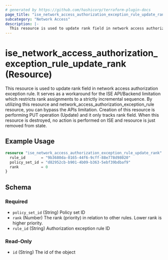 ```yaml
---
# generated by https://github.com/hashicorp/terraform-plugin-docs
page_title: "ise_network_access_authorization_exception_rule_update_rank Resource - terraform-provider-ise"
subcategory: "Network Access"
description: |-
  This resource is used to update rank field in network access authorization exception rule. It serves as a workaround for the ISE API/Backend limitation which restricts rank assignments to a strictly incremental sequence. By utilizing this resource and network_access_authorization_exception_rule resource, you can bypass the APIs limitation. Creation of this resource is performing PUT operation (Update) and it only tracks rank field. When this resource is destroyed, no action is performed on ISE and resource is just removed from state.
---
```


# ise_network_access_authorization_exception_rule_update_rank (Resource)

This resource is used to update rank field in network access authorization exception rule. It serves as a workaround for the ISE API/Backend limitation which restricts rank assignments to a strictly incremental sequence. By utilizing this resource and network_access_authorization_exception_rule resource, you can bypass the APIs limitation. Creation of this resource is performing PUT operation (Update) and it only tracks rank field. When this resource is destroyed, no action is performed on ISE and resource is just removed from state.

## Example Usage

```terraform
resource "ise_network_access_authorization_exception_rule_update_rank" "example" {
  rule_id       = "9b3680da-0165-44f6-9cff-88e778d98020"
  policy_set_id = "d82952cb-b901-4b09-b363-5ebf39bdbaf9"
  rank          = 0
}
```

<!-- schema generated by tfplugindocs -->
## Schema

### Required

- `policy_set_id` (String) Policy set ID
- `rank` (Number) The rank (priority) in relation to other rules. Lower rank is higher priority.
- `rule_id` (String) Authorization exception rule ID

### Read-Only

- `id` (String) The id of the object
